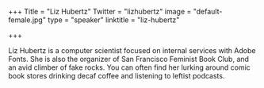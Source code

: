 +++
Title = "Liz Hubertz"
Twitter = "lizhubertz"
image = "default-female.jpg"
type = "speaker"
linktitle = "liz-hubertz"

+++

Liz Hubertz is a computer scientist focused on internal services with Adobe Fonts. She is also the organizer of San Francisco Feminist Book Club, and an avid climber of fake rocks. You can often find her lurking around comic book stores drinking decaf coffee and listening to leftist podcasts.
